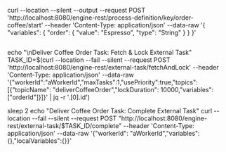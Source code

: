 curl --location --silent --output --request POST 'http://localhost:8080/engine-rest/process-definition/key/order-coffee/start' --header 'Content-Type: application/json' --data-raw '{
     "variables": {
         "order": {
             "value": "Espresso",
             "type": "String"
        }
    }
}'
```

```

echo "\nDeliver Coffee Order Task: Fetch & Lock External Task"
TASK_ID=$(curl --location --fail --silent --request POST 'http://localhost:8080/engine-rest/external-task/fetchAndLock' --header 'Content-Type: application/json' --data-raw '{"workerId":"aWorkerId","maxTasks":1,"usePriority":true,"topics":[{"topicName": "deliverCoffeeOrder","lockDuration": 10000,"variables": ["orderId"]}]}' | jq -r '.[0].id')

sleep 2
echo "Deliver Coffee Order Task: Complete External Task"
curl --location --fail --silent --request POST "http://localhost:8080/engine-rest/external-task/$TASK_ID/complete" --header 'Content-Type: application/json' --data-raw '{"workerId": "aWorkerId","variables":{},"localVariables":{}}'
